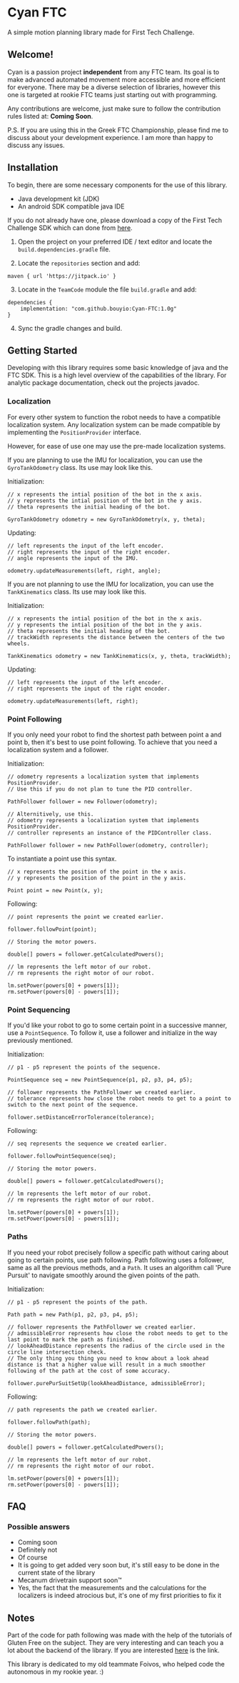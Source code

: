 # Cyan FTC

A simple motion planning library made for First Tech Challenge. 


## Welcome!

Cyan is a passion project **independent** from any FTC team. Its goal is to make advanced automated movement more accessible and more efficient for everyone. There may be a diverse selection of libraries, however this one is targeted at rookie FTC teams just starting out with programming. 

Any contributions are welcome, just make sure to follow the contribution rules listed at: **Coming Soon**. 

P.S. If you are using this in the Greek FTC Championship, please find me to discuss about your development experience. I am more than happy to discuss any issues.

## Installation

To begin, there are some necessary components for the use of this library.
- Java development kit (JDK)
- An android SDK compatible java IDE

If you do not already have one, please download a copy of the First Tech Challenge SDK which can done from [here](https://github.com/FIRST-Tech-Challenge/FtcRobotController).

1. Open the project on your preferred IDE / text editor and locate the `build.dependencies.gradle` file.

2. Locate the `repositories` section and add:
```
maven { url 'https://jitpack.io' }
```

3. Locate in the `TeamCode` module the file `build.gradle` and add:
```
dependencies {
    implementation: "com.github.bouyio:Cyan-FTC:1.0g"
}
```

4. Sync the gradle changes and build.

## Getting Started

Developing with this library requires some basic knowledge of java and the FTC SDK.
This is a high level overview of the capabilities of the library.
For analytic package documentation, check out the projects javadoc.

### Localization 

For every other system to function the robot needs to have a compatible localization system.
Any localization system can be made compatible by implementing the `PositionProvider` interface.

However, for ease of use one may use the pre-made localization systems.

If you are planning to use the IMU for localization, you can use the `GyroTankOdometry` class. Its use may look like this.

Initialization:
```
// x represents the intial position of the bot in the x axis.
// y represents the intial position of the bot in the y axis.
// theta represents the initial heading of the bot.

GyroTankOdometry odometry = new GyroTankOdometry(x, y, theta);
```

Updating:
```
// left represents the input of the left encoder.
// right represents the input of the right encoder.
// angle represents the input of the IMU.

odometry.updateMeasurements(left, right, angle);
```

If you are not planning to use the IMU for localization, you can use the `TankKinematics` class. Its use may look like this.

Initialization:
```
// x represents the intial position of the bot in the x axis.
// y represents the intial position of the bot in the y axis.
// theta represents the initial heading of the bot.
// trackWidth represents the distance between the centers of the two wheels.

TankKinematics odometry = new TankKinematics(x, y, theta, trackWidth);
```

Updating:
```
// left represents the input of the left encoder.
// right represents the input of the right encoder.

odometry.updateMeasurements(left, right);
```
### Point Following

If you only need your robot to find the shortest path between point a and point b, then it's best to use point following.
To achieve that you need a localization system and a follower.

Initialization:
```
// odometry represents a localization system that implements PositionProvider.
// Use this if you do not plan to tune the PID controller.

PathFollower follower = new Follower(odometry);

// Alternitively, use this.
// odometry represents a localization system that implements PositionProvider.
// controller represents an instance of the PIDController class.

PathFollower follower = new PathFollower(odometry, controller);
```

To instantiate a point use this syntax.
```
// x represents the position of the point in the x axis.
// y represents the position of the point in the y axis.

Point point = new Point(x, y);
```

Following:
```
// point represents the point we created earlier.

follower.followPoint(point);

// Storing the motor powers.

double[] powers = follower.getCalculatedPowers();

// lm represents the left motor of our robot.
// rm represents the right motor of our robot.

lm.setPower(powers[0] + powers[1]);
rm.setPower(powers[0] - powers[1]);
```

### Point Sequencing

If you'd like your robot to go to some certain point in a successive manner, use a `PointSequence`.
To follow it, use a follower and initialize in the way previously mentioned.

Initialization:
```
// p1 - p5 represent the points of the sequence.

PointSequence seq = new PointSequence(p1, p2, p3, p4, p5);

// follower represents the PathFollower we created earlier.
// tolerance represents how close the robot needs to get to a point to switch to the next point of the sequence.

follower.setDistanceErrorTolerance(tolerance);
```

Following:
```
// seq represents the sequence we created earlier.

follower.followPointSequence(seq);

// Storing the motor powers.

double[] powers = follower.getCalculatedPowers();

// lm represents the left motor of our robot.
// rm represents the right motor of our robot.

lm.setPower(powers[0] + powers[1]);
rm.setPower(powers[0] - powers[1]);
```

### Paths

If you need your robot precisely follow a specific path without caring about going to certain points, use path following.
Path following uses a follower, same as all the previous methods, and a `Path`.
It uses an algorithm call 'Pure Pursuit' to navigate smoothly around the given points of the path.

Initialization:
```
// p1 - p5 represent the points of the path.

Path path = new Path(p1, p2, p3, p4, p5);

// follower represents the PathFollower we created earlier.
// admissibleError represents how close the robot needs to get to the last point to mark the path as finished.
// lookAheadDistance represents the radius of the circle used in the circle line intersection check.
// The only thing you thing you need to know about a look ahead distance is that a higher value will result in a much smoother following of the path at the cost of some accuracy.

follower.purePurSuitSetUp(lookAheadDistance, admissibleError);
```

Following:
```
// path represents the path we created earlier.

follower.followPath(path);

// Storing the motor powers.

double[] powers = follower.getCalculatedPowers();

// lm represents the left motor of our robot.
// rm represents the right motor of our robot.

lm.setPower(powers[0] + powers[1]);
rm.setPower(powers[0] - powers[1]);
```

## FAQ

### Possible answers
- Coming soon
- Definitely not
- Of course
- It is going to get added very soon but, it's still easy to be done in the current state of the library
- Mecanum drivetrain support soon™
- Yes, the fact that the measurements and the calculations for the localizers is indeed atrocious but, it's one of my first priorities to fix it

## Notes

Part of the code for path following was made with the help of the tutorials of Gluten Free on the subject.
They are very interesting and can teach you a lot about the backend of the library. If you are interested [here](https://www.youtube.com/watch?v=gxnZ6Q8xo-o) is the link.

This library is dedicated to my old teammate Foivos, who helped code the autonomous in my rookie year. :)